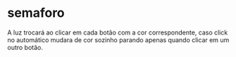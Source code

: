 # semaforo

A luz trocará ao clicar em cada botão com a cor correspondente, caso click no automático mudara de cor sozinho parando apenas quando clicar em um outro botão.
